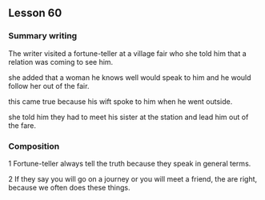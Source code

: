 ## Lesson 60

### Summary writing

The writer visited a fortune-teller at a village fair who she told him that a relation was coming to see him.

she added that a woman he knows well would speak to him and he would follow her out of the fair.

this came true because his wift spoke to him when he went outside.

she told him they had to meet his sister at the station and lead him out of the fare.

### Composition
1 Fortune-teller always tell the truth because they speak in general terms.

2 If they say you will go on a journey or you will meet a friend, the are right, because we often does these things.
